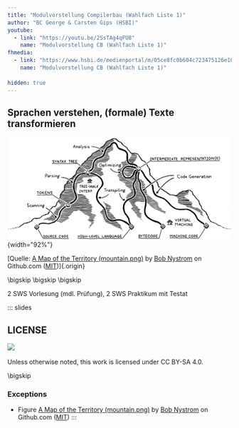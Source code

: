 ```yaml
---
title: "Modulvorstellung Compilerbau (Wahlfach Liste 1)"
author: "BC George & Carsten Gips (HSBI)"
youtube:
  - link: "https://youtu.be/2SsTAg4qFU8"
    name: "Modulvorstellung CB (Wahlfach Liste 1)"
fhmedia:
  - link: "https://www.hsbi.de/medienportal/m/05ce8fc0b604c723475126e10c7cafd200c6742b7e044778fff30f8d8e25e5cd14d5e2eceb8af205ef0d929f5e7a56451dbfd6ac247da5fc36dc2b8042ea7b70"
    name: "Modulvorstellung CB (Wahlfach Liste 1)"

hidden: true
---
```



## Sprachen verstehen, (formale) Texte transformieren

![](https://raw.githubusercontent.com/munificent/craftinginterpreters/master/site/image/a-map-of-the-territory/mountain.png){width="92%"}

[Quelle: [A Map of the Territory (mountain.png)](https://github.com/munificent/craftinginterpreters/blob/master/site/image/a-map-of-the-territory/mountain.png) by [Bob Nystrom](https://github.com/munificent) on Github.com ([MIT](https://github.com/munificent/craftinginterpreters/blob/master/LICENSE))]{.origin}

\bigskip
\bigskip
\bigskip

2 SWS Vorlesung (mdl. Prüfung), 2 SWS Praktikum mit Testat







<!-- DO NOT REMOVE - THIS IS A LAST SLIDE TO INDICATE THE LICENSE AND POSSIBLE EXCEPTIONS (IMAGES, ...). -->
::: slides
## LICENSE
![](https://licensebuttons.net/l/by-sa/4.0/88x31.png)

Unless otherwise noted, this work is licensed under CC BY-SA 4.0.

\bigskip

### Exceptions
*   Figure [A Map of the Territory (mountain.png)](https://github.com/munificent/craftinginterpreters/blob/master/site/image/a-map-of-the-territory/mountain.png) by [Bob Nystrom](https://github.com/munificent) on Github.com ([MIT](https://github.com/munificent/craftinginterpreters/blob/master/LICENSE))
:::
